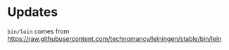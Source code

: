 Updates
=======

`bin/lein` comes from https://raw.githubusercontent.com/technomancy/leiningen/stable/bin/lein
